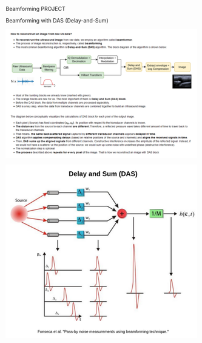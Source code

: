 Beamforming PROJECT

Beamforming with DAS (Delay-and-Sum)

![Alt text](image.png)

![Alt text](image-1.png)